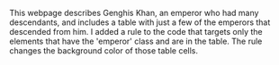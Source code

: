 This webpage describes Genghis Khan, an emperor who had many descendants, and includes a table with just a few of the emperors that descended from him. I added a rule to the code that targets only the elements that have the 'emperor' class and are in the table. The rule changes the background color of those table cells.
